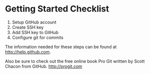 Getting Started Checklist
========

1. Setup GitHub account
2. Create SSH key
3. Add SSH key to GitHub
4. Configure git for commits

The information needed for these steps can be found at <http://help.github.com>.

Also be sure to check out the free online book Pro Git written by Scott Chacon from GitHub. <http://progit.com>


